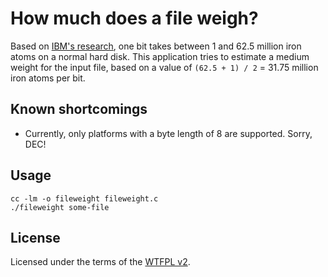# How much does a file weigh?

Based on [IBM's research](http://gizmodo.com/5875674/ibm-figures-out-how-many-atoms-it-takes-to-hold-a-bit-hint-its-12), one bit takes between 1 and 62.5 million iron atoms on a normal hard disk. This application tries to estimate a medium weight for the input file, based on a value of `(62.5 + 1) / 2` = 31.75 million iron atoms per bit.

## Known shortcomings

* Currently, only platforms with a byte length of 8 are supported. Sorry, DEC!

## Usage

    cc -lm -o fileweight fileweight.c
    ./fileweight some-file

## License

Licensed under the terms of the [WTFPL v2](http://wtfpl.net/txt/copying).
